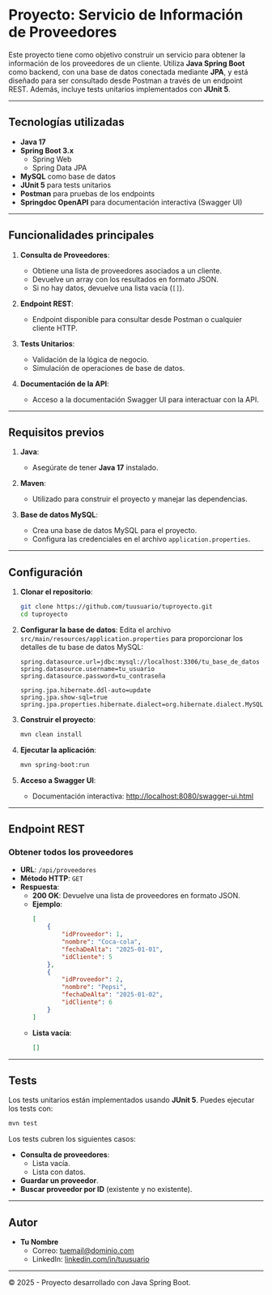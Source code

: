# Proyecto: Servicio de Información de Proveedores

Este proyecto tiene como objetivo construir un servicio para obtener la información de los proveedores de un cliente. Utiliza **Java Spring Boot** como backend, con una base de datos conectada mediante **JPA**, y está diseñado para ser consultado desde Postman a través de un endpoint REST. Además, incluye tests unitarios implementados con **JUnit 5**.

---

## Tecnologías utilizadas

- **Java 17**
- **Spring Boot 3.x**
  - Spring Web
  - Spring Data JPA
- **MySQL** como base de datos
- **JUnit 5** para tests unitarios
- **Postman** para pruebas de los endpoints
- **Springdoc OpenAPI** para documentación interactiva (Swagger UI)

---

## Funcionalidades principales

1. **Consulta de Proveedores**:
   - Obtiene una lista de proveedores asociados a un cliente.
   - Devuelve un array con los resultados en formato JSON.
   - Si no hay datos, devuelve una lista vacía (`[]`).

2. **Endpoint REST**:
   - Endpoint disponible para consultar desde Postman o cualquier cliente HTTP.

3. **Tests Unitarios**:
   - Validación de la lógica de negocio.
   - Simulación de operaciones de base de datos.

4. **Documentación de la API**:
   - Acceso a la documentación Swagger UI para interactuar con la API.

---

## Requisitos previos

1. **Java**:
   - Asegúrate de tener **Java 17** instalado.

2. **Maven**:
   - Utilizado para construir el proyecto y manejar las dependencias.

3. **Base de datos MySQL**:
   - Crea una base de datos MySQL para el proyecto.
   - Configura las credenciales en el archivo `application.properties`.

---

## Configuración

1. **Clonar el repositorio**:
   ```bash
   git clone https://github.com/tuusuario/tuproyecto.git
   cd tuproyecto
   ```

2. **Configurar la base de datos**:
   Edita el archivo `src/main/resources/application.properties` para proporcionar los detalles de tu base de datos MySQL:
   ```properties
   spring.datasource.url=jdbc:mysql://localhost:3306/tu_base_de_datos
   spring.datasource.username=tu_usuario
   spring.datasource.password=tu_contraseña

   spring.jpa.hibernate.ddl-auto=update
   spring.jpa.show-sql=true
   spring.jpa.properties.hibernate.dialect=org.hibernate.dialect.MySQLDialect
   ```

3. **Construir el proyecto**:
   ```bash
   mvn clean install
   ```

4. **Ejecutar la aplicación**:
   ```bash
   mvn spring-boot:run
   ```

5. **Acceso a Swagger UI**:
   - Documentación interactiva: [http://localhost:8080/swagger-ui.html](http://localhost:8080/swagger-ui.html)

---

## Endpoint REST

### Obtener todos los proveedores
- **URL**: `/api/proveedores`
- **Método HTTP**: `GET`
- **Respuesta**:
  - **200 OK**: Devuelve una lista de proveedores en formato JSON.
  - **Ejemplo**:
    ```json
    [
        {
            "idProveedor": 1,
            "nombre": "Coca-cola",
            "fechaDeAlta": "2025-01-01",
            "idCliente": 5
        },
        {
            "idProveedor": 2,
            "nombre": "Pepsi",
            "fechaDeAlta": "2025-01-02",
            "idCliente": 6
        }
    ]
    ```
  - **Lista vacía**:
    ```json
    []
    ```

---

## Tests

Los tests unitarios están implementados usando **JUnit 5**. Puedes ejecutar los tests con:

```bash
mvn test
```

Los tests cubren los siguientes casos:
- **Consulta de proveedores**:
  - Lista vacía.
  - Lista con datos.
- **Guardar un proveedor**.
- **Buscar proveedor por ID** (existente y no existente).

---

## Autor

- **Tu Nombre**  
  - Correo: [tuemail@dominio.com](mailto:tuemail@dominio.com)
  - LinkedIn: [linkedin.com/in/tuusuario](https://linkedin.com/in/tuusuario)

---

© 2025 - Proyecto desarrollado con Java Spring Boot.


